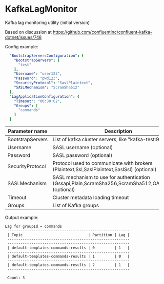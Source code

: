 # KafkaLagMonitor
Kafka lag monitoring utility (initial version)

Based on discussion at https://github.com/confluentinc/confluent-kafka-dotnet/issues/748

Config example:
```yaml
  "BootstrapServersConfiguration": {
    "BootstrapServers": [
      "test"
    ],
    "Username": "user123",
    "Password": "pwd123",
    "SecurityProtocol": "SaslPlaintext",
    "SASLMechanism": "ScramSha512"
  },
  "LagApplicationConfiguration": {
    "Timeout": "00:00:02",
    "Groups": [
      "commands"
    ]
  }
```

| Parameter name | Description   |
| -------------- | ------------- |
| BootstrapServers | List of kafka cluster servers, like "kafka-test:9092"  |
| Username | SASL username (optional)  |
| Password | SASL password (optional)  |
| SecurityProtocol | Protocol used to communicate with brokers (Plaintext,Ssl,SaslPlaintext,SaslSsl) (optional)  |
| SASLMechanism | SASL mechanism to use for authentication (Gssapi,Plain,ScramSha256,ScramSha512,OAuthBearer) (optional)  |
| Timeout | Cluster metadata loading timeout  |
| Groups | List of Kafka groups  |

Output example:
```
Lag for groupId = commands
 --------------------------------------------------------
 | Topic                              | Partition | Lag |
 --------------------------------------------------------
 --------------------------------------------------------
 | default-templates-commands-results | 0         | 1   |
 --------------------------------------------------------
 | default-templates-commands-results | 1         | 0   |
 --------------------------------------------------------
 | default-templates-commands-results | 2         | 1   |
 --------------------------------------------------------

 Count: 3
 ```
